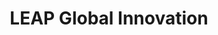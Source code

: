 ---
title: LEAP Global Innovation
image: "/assets/img/resources/leap.png"
description: Identifies, connects and invests in Latin American startups.
categories:
  - Venture Capital and Advisors
link: https://www.leapglobalinnovation.com/
---